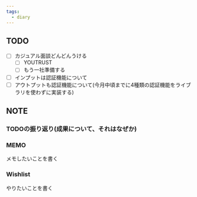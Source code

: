 ```yaml
---
tags:
  - diary
---
```


## TODO
- [ ] カジュアル面談どんどんうける
	- [ ] YOUTRUST
	- [ ] もう一社準備する
- [ ] インプットは認証機能について
- [ ] アウトプットも認証機能について(今月中頃までに4種類の認証機能をライブラリを使わずに実装する)
## NOTE
### TODOの振り返り(成果について、それはなぜか)



### MEMO
メモしたいことを書く


### Wishlist
やりたいことを書く

